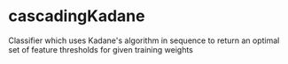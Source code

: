 # cascadingKadane
Classifier which uses Kadane's algorithm in sequence to return an optimal set of feature thresholds for given training weights
